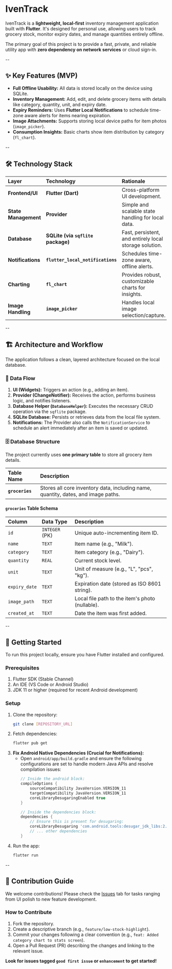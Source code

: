 # IvenTrack


IvenTrack is a **lightweight, local-first** inventory management application built with **Flutter**. It's designed for personal use, allowing users to track grocery stock, monitor expiry dates, and manage quantities entirely offline.

The primary goal of this project is to provide a fast, private, and reliable utility app with **zero dependency on network services** or cloud sign-in.

--

## ✨ Key Features (MVP)

* **Full Offline Usability:** All data is stored locally on the device using SQLite.
* **Inventory Management:** Add, edit, and delete grocery items with details like category, quantity, unit, and expiry date.
* **Expiry Reminders:** Uses **Flutter Local Notifications** to schedule time-zone aware alerts for items nearing expiration.
* **Image Attachments:** Supports storing local device paths for item photos (`image_picker`).
* **Consumption Insights:** Basic charts show item distribution by category (`fl_chart`).

--

## 🛠️ Technology Stack

| Layer | Technology | Rationale |
| :--- | :--- | :--- |
| **Frontend/UI** | **Flutter (Dart)** | Cross-platform UI development. |
| **State Management** | **Provider** | Simple and scalable state handling for local data. |
| **Database** | **SQLite (via `sqflite` package)** | Fast, persistent, and entirely local storage solution. |
| **Notifications** | **`flutter_local_notifications`** | Schedules time-zone aware, offline alerts. |
| **Charting** | **`fl_chart`** | Provides robust, customizable charts for insights. |
| **Image Handling**| **`image_picker`** | Handles local image selection/capture. |

--

## 🏗️ Architecture and Workflow

The application follows a clean, layered architecture focused on the local database.

### 🔄 Data Flow

1.  **UI (Widgets):** Triggers an action (e.g., adding an item).
2.  **Provider (ChangeNotifier):** Receives the action, performs business logic, and notifies listeners.
3.  **Database Helper (`DatabaseHelper`):** Executes the necessary CRUD operation via the `sqflite` package.
4.  **SQLite Database:** Persists or retrieves data from the local file system.
5.  **Notifications:** The Provider also calls the `NotificationService` to schedule an alert immediately after an item is saved or updated.

### 🗄️ Database Structure

The project currently uses **one primary table** to store all grocery item details.

| Table Name | Description |
| :--- | :--- |
| **`groceries`** | Stores all core inventory data, including name, quantity, dates, and image paths. |

#### **`groceries` Table Schema**

| Column | Data Type | Description |
| :--- | :--- | :--- |
| `id` | `INTEGER` (PK) | Unique auto-incrementing item ID. |
| `name` | `TEXT` | Item name (e.g., "Milk"). |
| `category` | `TEXT` | Item category (e.g., "Dairy"). |
| `quantity` | `REAL` | Current stock level. |
| `unit` | `TEXT` | Unit of measure (e.g., "L", "pcs", "kg"). |
| `expiry_date` | `TEXT` | Expiration date (stored as ISO 8601 string). |
| `image_path` | `TEXT` | Local file path to the item's photo (nullable). |
| `created_at`| `TEXT` | Date the item was first added. |

--

## 🚀 Getting Started

To run this project locally, ensure you have Flutter installed and configured.

### Prerequisites

1.  Flutter SDK (Stable Channel)
2.  An IDE (VS Code or Android Studio)
3.  JDK 11 or higher (required for recent Android development)

### Setup

1.  Clone the repository:
    ```bash
    git clone [REPOSITORY_URL]
    ```
2.  Fetch dependencies:
    ```bash
    flutter pub get
    ```
3.  **Fix Android Native Dependencies (Crucial for Notifications):**
    * Open `android/app/build.gradle` and ensure the following configurations are set to handle modern Java APIs and resolve compilation issues:
        ```gradle
        // Inside the android block:
        compileOptions {
            sourceCompatibility JavaVersion.VERSION_11
            targetCompatibility JavaVersion.VERSION_11
            coreLibraryDesugaringEnabled true 
        }
        
        // Inside the dependencies block:
        dependencies {
            // Ensure this is present for desugaring:
            coreLibraryDesugaring 'com.android.tools:desugar_jdk_libs:2.0.4' 
            // ... other dependencies
        }
        ```
4.  Run the app:
    ```bash
    flutter run
    ```

--

## 🤝 Contribution Guide

We welcome contributions! Please check the [Issues]([https://github.com/ossdaiict/SLoP5.0-App-Development/issues]) tab for tasks ranging from UI polish to new feature development.

### How to Contribute

1.  Fork the repository.
2.  Create a descriptive branch (e.g., `feature/low-stock-highlight`).
3.  Commit your changes following a clear convention (e.g., `feat: Added category chart to stats screen`).
4.  Open a Pull Request (PR) describing the changes and linking to the relevant issue.

**Look for issues tagged `good first issue` or `enhancement` to get started!**